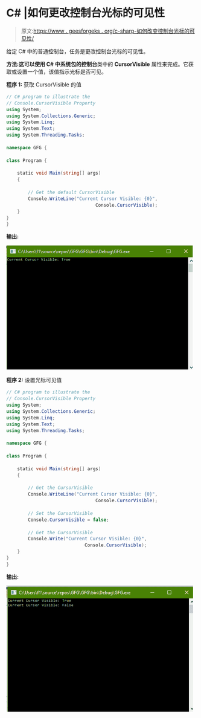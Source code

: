 # C# |如何更改控制台光标的可见性

> 原文:[https://www . geesforgeks . org/c-sharp-如何改变控制台光标的可见性/](https://www.geeksforgeeks.org/c-sharp-how-to-change-the-visibility-of-the-cursor-of-console/)

给定 C# 中的普通控制台，任务是更改控制台光标的可见性。

**方法:**这可以使用 C# 中系统包的**控制台**类中的 **CursorVisible** 属性来完成。它获取或设置一个值，该值指示光标是否可见。

**程序 1:** 获取 CursorVisible 的值

```cs
// C# program to illustrate the
// Console.CursorVisible Property
using System;
using System.Collections.Generic;
using System.Linq;
using System.Text;
using System.Threading.Tasks;

namespace GFG {

class Program {

    static void Main(string[] args)
    {

        // Get the default CursorVisible
        Console.WriteLine("Current Cursor Visible: {0}",
                                 Console.CursorVisible);
    }
}
}
```

**输出:**

![](img/993e85ad81ef40b2dd617e7550b4ae22.png)

**程序 2:** 设置光标可见值

```cs
// C# program to illustrate the
// Console.CursorVisible Property
using System;
using System.Collections.Generic;
using System.Linq;
using System.Text;
using System.Threading.Tasks;

namespace GFG {

class Program {

    static void Main(string[] args)
    {

        // Get the CursorVisible
        Console.WriteLine("Current Cursor Visible: {0}",
                                 Console.CursorVisible);

        // Set the CursorVisible
        Console.CursorVisible = false;

        // Get the CursorVisible
        Console.Write("Current Cursor Visible: {0}",
                             Console.CursorVisible);
    }
}
}
```

**输出:**

![](img/77ef61be9b556f791c918ffd5cb0d637.png)